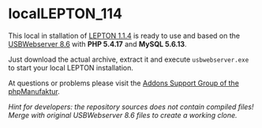 localLEPTON_114
===============

This local in stallation of [LEPTON 1.1.4](http://lepton-cms.org) is ready to use and based on the [USBWebserver 8.6](http://usbwebserver.net) with **PHP 5.4.17** and **MySQL 5.6.13**.

Just download the actual archive, extract it and execute `usbwebserver.exe` to start your local LEPTON installation.

At questions or problems please visit the [Addons Support Group of the phpManufaktur](https://support.phpmanufaktur.de).

*Hint for developers: the repository sources does not contain compiled files! Merge with original USBWebserver 8.6 files to create a working clone.*